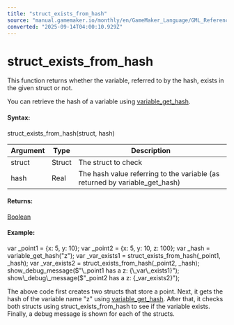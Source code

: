 ```yaml
---
title: "struct_exists_from_hash"
source: "manual.gamemaker.io/monthly/en/GameMaker_Language/GML_Reference/Variable_Functions/struct_exists_from_hash.htm"
converted: "2025-09-14T04:00:10.929Z"
---
```


# struct\_exists\_from\_hash

This function returns whether the variable, referred to by the hash, exists in the given struct or not.

You can retrieve the hash of a variable using [variable\_get\_hash](variable_get_hash.md).

#### Syntax:

struct\_exists\_from\_hash(struct, hash)

| Argument | Type | Description |
| --- | --- | --- |
| struct | Struct | The struct to check |
| hash | Real | The hash value referring to the variable (as returned by variable_get_hash) |

#### Returns:

[Boolean](../../GML_Overview/Data_Types.md)

#### Example:

var \_point1 = {x: 5, y: 10};
var \_point2 = {x: 5, y: 10, z: 100};
var \_hash = variable\_get\_hash("z");
var \_var\_exists1 = struct\_exists\_from\_hash(\_point1, \_hash);
var \_var\_exists2 = struct\_exists\_from\_hash(\_point2, \_hash);
show\_debug\_message($"\_point1 has a z: {\_var\_exists1}");
show\_debug\_message($"\_point2 has a z: {\_var\_exists2}");

The above code first creates two structs that store a point. Next, it gets the hash of the variable name "z" using [variable\_get\_hash](variable_get_hash.md). After that, it checks both structs using struct\_exists\_from\_hash to see if the variable exists. Finally, a debug message is shown for each of the structs.